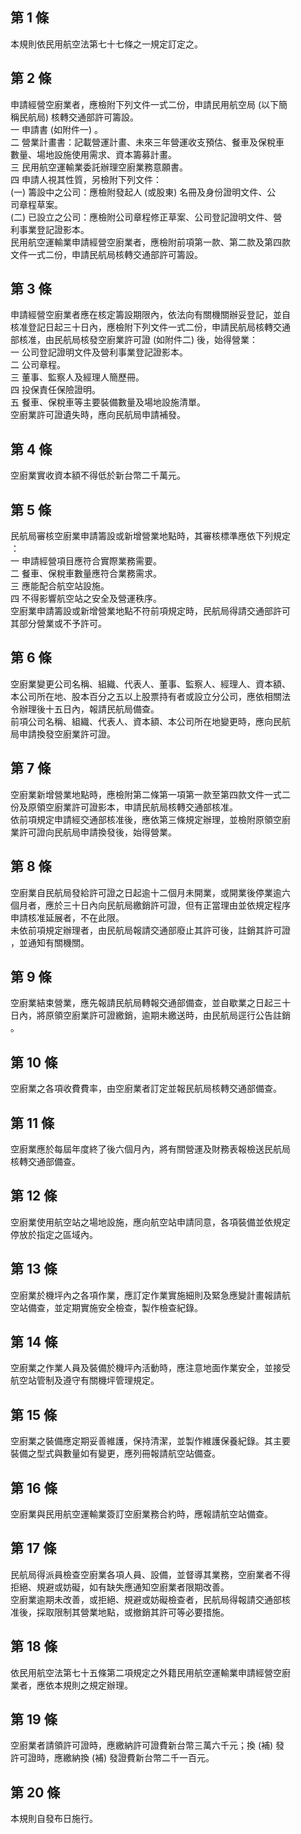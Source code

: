 第 1 條
-------
本規則依民用航空法第七十七條之一規定訂定之。

第 2 條
-------
申請經營空廚業者，應檢附下列文件一式二份，申請民用航空局 (以下簡  
稱民航局) 核轉交通部許可籌設。  
一  申請書 (如附件一) 。  
二  營業計畫書：記載營運計畫、未來三年營運收支預估、餐車及保稅車  
    數量、場地設施使用需求、資本籌募計畫。  
三  民用航空運輸業委託辦理空廚業務意願書。  
四  申請人視其性質，另檢附下列文件：  
 (一) 籌設中之公司：應檢附發起人 (或股東) 名冊及身份證明文件、公  
      司章程草案。  
 (二) 已設立之公司：應檢附公司章程修正草案、公司登記證明文件、營  
      利事業登記證影本。  
民用航空運輸業申請經營空廚業者，應檢附前項第一款、第二款及第四款  
文件一式二份，申請民航局核轉交通部許可籌設。

第 3 條
-------
申請經營空廚業者應在核定籌設期限內，依法向有關機關辦妥登記，並自  
核准登記日起三十日內，應檢附下列文件一式二份，申請民航局核轉交通  
部核准，由民航局核發空廚業許可證 (如附件二) 後，始得營業：  
一  公司登記證明文件及營利事業登記證影本。  
二  公司章程。  
三  董事、監察人及經理人簡歷冊。  
四  投保責任保險證明。  
五  餐車、保稅車等主要裝備數量及場地設施清單。  
空廚業許可證遺失時，應向民航局申請補發。

第 4 條
-------
空廚業實收資本額不得低於新台幣二千萬元。

第 5 條
-------
民航局審核空廚業申請籌設或新增營業地點時，其審核標準應依下列規定  
：  
一  申請經營項目應符合實際業務需要。  
二  餐車、保稅車數量應符合業務需求。  
三  應能配合航空站設施。  
四  不得影響航空站之安全及營運秩序。  
空廚業申請籌設或新增營業地點不符前項規定時，民航局得請交通部許可  
其部分營業或不予許可。

第 6 條
-------
空廚業變更公司名稱、組織、代表人、董事、監察人、經理人、資本額、  
本公司所在地、股本百分之五以上股票持有者或設立分公司，應依相關法  
令辦理後十五日內，報請民航局備查。  
前項公司名稱、組織、代表人、資本額、本公司所在地變更時，應向民航  
局申請換發空廚業許可證。

第 7 條
-------
空廚業新增營業地點時，應檢附第二條第一項第一款至第四款文件一式二  
份及原領空廚業許可證影本，申請民航局核轉交通部核准。  
依前項規定申請經交通部核准後，應依第三條規定辦理，並檢附原領空廚  
業許可證向民航局申請換發後，始得營業。

第 8 條
-------
空廚業自民航局發給許可證之日起逾十二個月未開業，或開業後停業逾六  
個月者，應於三十日內向民航局繳銷許可證，但有正當理由並依規定程序  
申請核准延展者，不在此限。  
未依前項規定辦理者，由民航局報請交通部廢止其許可後，註銷其許可證  
，並通知有關機關。

第 9 條
-------
空廚業結束營業，應先報請民航局轉報交通部備查，並自歇業之日起三十  
日內，將原領空廚業許可證繳銷，逾期未繳送時，由民航局逕行公告註銷  
。

第 10 條
--------
空廚業之各項收費費率，由空廚業者訂定並報民航局核轉交通部備查。

第 11 條
--------
空廚業應於每屆年度終了後六個月內，將有關營運及財務表報檢送民航局  
核轉交通部備查。

第 12 條
--------
空廚業使用航空站之場地設施，應向航空站申請同意，各項裝備並依規定  
停放於指定之區域內。

第 13 條
--------
空廚業於機坪內之各項作業，應訂定作業實施細則及緊急應變計畫報請航  
空站備查，並定期實施安全檢查，製作檢查紀錄。

第 14 條
--------
空廚業之作業人員及裝備於機坪內活動時，應注意地面作業安全，並接受  
航空站管制及遵守有關機坪管理規定。

第 15 條
--------
空廚業之裝備應定期妥善維護，保持清潔，並製作維護保養紀錄。其主要  
裝備之型式與數量如有變更，應列冊報請航空站備查。

第 16 條
--------
空廚業與民用航空運輸業簽訂空廚業務合約時，應報請航空站備查。

第 17 條
--------
民航局得派員檢查空廚業各項人員、設備，並督導其業務，空廚業者不得  
拒絕、規避或妨礙，如有缺失應通知空廚業者限期改善。  
空廚業逾期未改善，或拒絕、規避或妨礙檢查者，民航局得報請交通部核  
准後，採取限制其營業地點，或撤銷其許可等必要措施。

第 18 條
--------
依民用航空法第七十五條第二項規定之外籍民用航空運輸業申請經營空廚  
業者，應依本規則之規定辦理。

第 19 條
--------
空廚業者請領許可證時，應繳納許可證費新台幣三萬六千元；換 (補) 發  
許可證時，應繳納換 (補) 發證費新台幣二千一百元。

第 20 條
--------
本規則自發布日施行。

